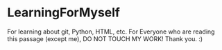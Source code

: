# LearningForMyself
For learning about git, Python, HTML, etc.
For Everyone who are reading this passage (except me), DO NOT TOUCH MY WORK! Thank you. :)
